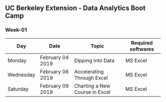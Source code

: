 ## UC Berkeley Extension - Data Analytics Boot Camp ##

### Week-01 ###

| Day       | Date             | Topic                          | Required softwares |
|-----------|------------------|--------------------------------|--------------------|
| Monday    | February 04 2019 | Dipping Into Data              | MS Excel           |
| Wednesday | February 06 2019 | Accelerating Through Excel     | MS Excel           |
| Saturday  | February 09 2019 | Charting a New Course in Excel | MS Excel           |